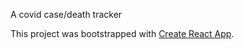 A covid case/death tracker

This project was bootstrapped with [Create React App](https://github.com/facebook/create-react-app).
